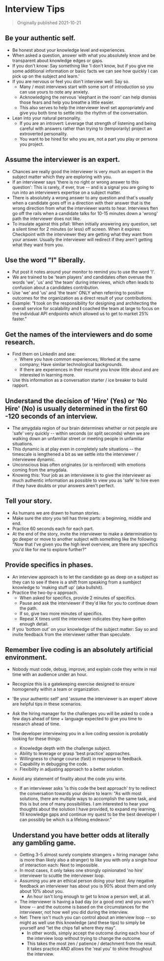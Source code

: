 # Interview Tips

> Originally published 2021-10-21

## Be your authentic self.

* Be honest about your knowledge level and experiences.
* When asked a question, answer with what you absolutely know and be transparent about knowledge edges or gaps.
* If you don't know: Say something like 'I don't know, but if you give me some additional information or basic facts we can see how quickly I can pick up on the subject and learn.'
* If you are nervous or feel you don't interview well: Say so.
  * Many / most interviews start with some sort of introduction so you can use yours to note any anxiety.
  * Acknowledging the nervous 'elephant in the room' can help dismiss those fears and help you breathe a little easier.
  * This also serves to help the interviewer level set appropriately and give you both time to settle into the rhythm of the conversation.
* Lean into your natural personality.
  * If you are an introvert: Leverage that strength of listening and being careful with answers rather than trying to (temporarily) project an extroverted personality.
  * You want to be hired for who you are, not a part you play or persona you project.

## Assume the interviewer is an expert.

* Chances are really good the interviewer is very much an expert in the subject matter which they are exploring with you.
* If an interviewer says 'there is no right or wrong answer to this question': This is rarely, if ever, true -- and is a signal you are going to run into an interviewers expertise on a subject matter.
* There is absolutely a wrong answer to any question and that's usually when a candidate goes off in a direction with their answer that is the wrong direction from what the interviewer wants to hear. Interviews ften go off the rails when a candidate talks for 10-15 minutes down a 'wrong' path the interviewer does not like.
* To insulate against this pifall: When initially answering any question, set a silent timer for 2 minutes (or less) off screen. When it expires: Checkpoint with the interviewer they are getting what they want from your answer. Usually the interviewer will redirect if they aren't getting what they want from you.

## Use the word "I" liberally.

* Put post it notes around your monitor to remind you to use the word 'I'.
* We are trained to be 'team players' and candidates often overuse the words 'we', 'us' and 'the team' during interviews, which often leads to confusion about a candidates contribution.
* Use 'we' and 'us' and 'the team' ONLY when referring to positive outcomes for the organization as a direct result of your contributions.
* Example: "**I** took on the responsibility for designing and architecting the overall service for scalability and **I** coached the team at large to focus on the individual API endpoints which allowed us to get to market 25% faster."

## Get the names of the interviewers and do some research.

* Find them on LinkedIn and see:
  * Where you have common experiences; Worked at the same company; Have similar technological backgrounds.
  * If there are experiences in their resumé you know little about and are interested in learning more.
* Use this information as a conversation starter / ice breaker to build rapport.

## Understand the decision of 'Hire' (Yes) or 'No Hire' (No) is usually determined in the first 60 -120 seconds of an interview.

* The amygdala region of our brain determines whether or not people are 'safe' very quickly -- within seconds (or split seconds) when we are walking down an unfamiliar street or meeting people in unfamiliar situations.
* This dynamic is at play even in completely safe situations -- the timescale is lengthened a bit as we settle into the interviewer / interviewee dynamic.
* Unconscious bias often originates (or is reinforced) with emotions coming from the amygdala.
* Knowing this: Your job as an interviewee is to give the interviewer as much authentic information as possible to view you as 'safe' to hire even if they have doubts or your answers aren't perfect.

## Tell your story.

* As humans we are drawn to human stories.
* Make sure the story you tell has three parts: a beginning, middle and end.
* Practice 60 seconds each for each part.
* At the end of the story, invite the interviewer to make a determination to go deeper or move to another subject with something like the following: "Now that I've given you the high level overview, are there any specifics you'd like for me to explore further?"

## Provide specifics in phases.

* An interview approach is to let the candidate go as deep on a subject as they can to see if there is a shift from speaking from a sumbject knowledge to 'making stuff up' (aka bullshit).
* Practice the two-by-x approach.
  * When asked for specifics, provide 2 minutes of specifics.
  * Pause and ask the interviewer if they'd like for you to continue down the path.
  * If so, give two more minutes of specifics.
  * Repeat X times until the interviewer indicates they have gotten enough detail.
* If you 'bottom out' on your knowledge of the subject matter: Say so and invite feedback from the interviewer rather than speculate.

## Remember live coding is an absolutely artificial environment.

* Nobody must code, debug, improve, and explain code they write in real time with an audience under an hour.
* Recognize this is a gatekeeping exercise designed to ensure homogeneity within a team or organization.
* 'Be your authentic self' and 'assume the interviewer is an expert' above are helpful tips in these scenarios.
* Ask the hiring manager for the challenges you will be asked to code a few days ahead of time + language expected to give you time to research ahead of time.
* The developer interviewing you in a live coding session is probably looking for these things:
  * Knowledge depth with the challenge subject.
  * Ability to leverage or grasp 'best practice' approaches.
  * Willingness to change course (fast) in response to feedback.
  * Capability in debugging the code.
  * Flexibility in adjusting approach to a better solution.
* Avoid any statement of finality about the code you write.
  * If an interviewer asks 'is this code the best approach' try to redirect the conversation towards your desire to learn: "As with most solutions, there are multiple ways to accomplish the same task, and this is but one of many possibilities. I am interested to hear your thoughts about the solution I have provided, to expand my learning, fill knowledge gaps and continue my quest to be the best developer I can possibly be which is a lifelong endeavor."

  ## Understand you have better odds at literally any gambling game.

  * Getting 3-5 almost surely complete strangers + hiring manager (who is more than likely also a stranger) to like you with only a single hour of interaction each: Next to impossible.
  * In most cases, it only takes one strongly opinionated 'no hire' interviewer to scuttle the interviewer loop.
  * Assuming you are an ethical person doing your best: Any negative feedback an interviewer has about you is 90% about them and only about 10% about you.
    * An hour isn't long enough to get to know a person well, at all.
  * The interviewer is having a bad day (or a good one) and you won't know -- and the outcome is based on the circumstances for the interviewer, not how well you did during the interview.
  * Net: There isn't much you can control about an interview loop -- so might as well use this knowledge (and these tips) to simply be yourself and "let the chips fall where they may".
    * In other words, simply accept the outcome during each hour of the interview loop without trying to change the outcome.
    * This takes the most zen / patience / detachment from the result. It takes practice AND allows the 'real you' to shine throughout the interview.
